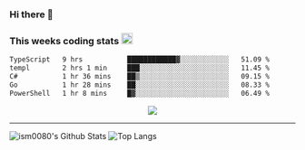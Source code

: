 ### Hi there 👋

<!--START_SECTION:giphy-->
<!--END_SECTION:giphy-->

### This weeks coding stats <img src="https://media1.giphy.com/media/LmNwrBhejkK9EFP504/giphy.gif?cid=ecf05e4723nsktnyyj53u162g7cy5rjqfg6gz06kxdg5y55g&rid=giphy.gif" width="20" height="20" />
<!--START_SECTION:waka-->

```txt
TypeScript   9 hrs           ████████████▓░░░░░░░░░░░░   51.09 %
templ        2 hrs 1 min     ███░░░░░░░░░░░░░░░░░░░░░░   11.45 %
C#           1 hr 36 mins    ██▒░░░░░░░░░░░░░░░░░░░░░░   09.15 %
Go           1 hr 28 mins    ██░░░░░░░░░░░░░░░░░░░░░░░   08.33 %
PowerShell   1 hr 8 mins     █▓░░░░░░░░░░░░░░░░░░░░░░░   06.49 %
```

<!--END_SECTION:waka-->

<!--START_SECTION:comicstrip-->
<p align="center">
 <a href="https://xkcd.com/">
 <img src="https://imgs.xkcd.com/comics/pole_vault.png" />
</a>
</p>
<!--END_SECTION:comicstrip-->

---

![ism0080's Github Stats](https://github-readme-stats.vercel.app/api?username=ism0080&show_icons=true%hide_border=true&hide=issues)
![Top Langs](https://github-readme-stats.vercel.app/api/top-langs/?username=ism0080&layout=compact)

<!--
**ism0080/ism0080** is a ✨ _special_ ✨ repository because its `README.md` (this file) appears on your GitHub profile.

Here are some ideas to get you started:

- 🔭 I’m currently working on ...
- 🌱 I’m currently learning ...
- 👯 I’m looking to collaborate on ...
- 🤔 I’m looking for help with ...
- 💬 Ask me about ...
- 📫 How to reach me: ...
- 😄 Pronouns: ...
- ⚡ Fun fact: ...
-->
